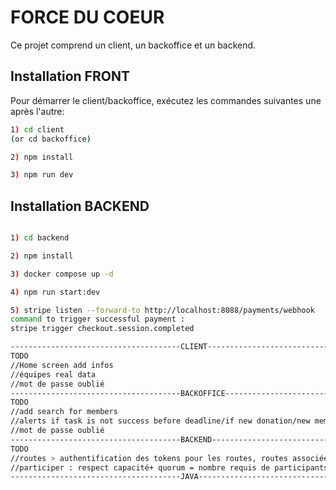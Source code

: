 # FORCE DU COEUR

Ce projet comprend un client, un backoffice et un backend.

## Installation FRONT

Pour démarrer le client/backoffice, exécutez les commandes suivantes une après l'autre:
```bash
1) cd client
(or cd backoffice)

2) npm install

3) npm run dev

```
## Installation BACKEND
```bash

1) cd backend

2) npm install

3) docker compose up -d

4) npm run start:dev

5) stripe listen --forward-to http://localhost:8088/payments/webhook
command to trigger successful payment :
stripe trigger checkout.session.completed

--------------------------------------CLIENT---------------------------------------------------
TODO
//Home screen add infos
//équipes real data
//mot de passe oublié
--------------------------------------BACKOFFICE------------------------------------------------
TODO
//add search for members
//alerts if task is not success before deadline/if new donation/new membership+with mail alert
//mot de passe oublié
--------------------------------------BACKEND---------------------------------------------------
TODO
//routes > authentification des tokens pour les routes, routes associées aux tables jointes
//participer : respect capacité+ quorum = nombre requis de participants pour que la réunion puisse se tenir
--------------------------------------JAVA------------------------------------------------------
```
